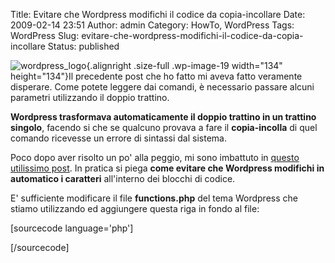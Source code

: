 Title: Evitare che Wordpress modifichi il codice da copia-incollare
Date: 2009-02-14 23:51
Author: admin
Category: HowTo, WordPress
Tags: WordPress
Slug: evitare-che-wordpress-modifichi-il-codice-da-copia-incollare
Status: published

![](http://www.andreagrandi.it/wp-content/uploads/2008/02/wordpress-logo.jpg "wordpress_logo"){.alignright
.size-full .wp-image-19 width="134" height="134"}Il precedente post che
ho fatto mi aveva fatto veramente disperare. Come potete leggere dai
comandi, è necessario passare alcuni parametri utilizzando il doppio
trattino.

**Wordpress trasformava automaticamente il doppio trattino in un
trattino singolo**, facendo si che se qualcuno provava a fare il
**copia-incolla** di quel comando ricevesse un errore di sintassi dal
sistema.

Poco dopo aver risolto un po' alla peggio, mi sono imbattuto in [questo
utilissimo post](http://www.imbrandon.com/?p=97). In pratica si piega
**come evitare che Wordpress modifichi in automatico i caratteri**
all'interno dei blocchi di codice.

E' sufficiente modificare il file **functions.php** del tema Wordpress
che stiamo utilizzando ed aggiungere questa riga in fondo al file:

\[sourcecode language='php'\]  
<?php remove_filter('the_content', "wptexturize" ); ?>  
\[/sourcecode\]
